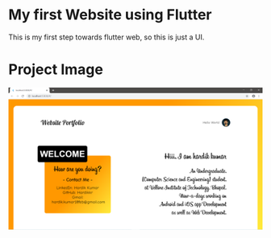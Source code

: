 # My first Website using Flutter

This is my first step towards flutter web, so this is just a UI.

# Project Image

<img src = "ss1.jpg">
